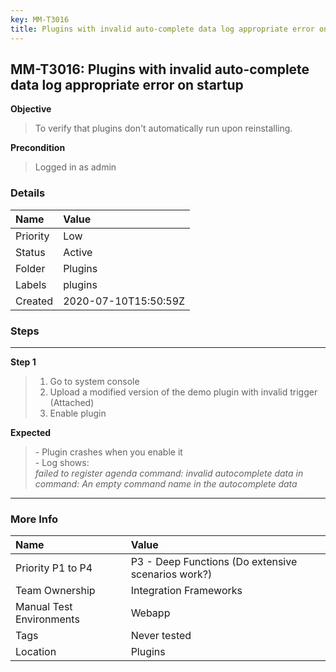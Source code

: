 ```yaml
---
key: MM-T3016
title: Plugins with invalid auto-complete data log appropriate error on startup
---
```


## MM-T3016: Plugins with invalid auto-complete data log appropriate error on startup

**Objective**

> <article>To verify that plugins don't automatically run upon reinstalling.</article>

**Precondition**

> <article>Logged in as admin</article>

### Details

| Name     | Value                |
| :------- | :------------------- |
| Priority | Low                  |
| Status   | Active               |
| Folder   | Plugins              |
| Labels   | plugins              |
| Created  | 2020-07-10T15:50:59Z |

### Steps

<hr/>

**Step 1**

> <article><ol><li>Go to system console</li><li>Upload a modified version of the demo plugin with invalid trigger (Attached)</li><li>Enable plugin</li></ol></article>

**Expected**

> <article>- Plugin crashes when you enable it<br>- Log shows:<br><em>failed to register agenda command: invalid autocomplete data in command: An empty command name in the autocomplete data</em> </article>

<hr/>

### More Info

| Name                     | Value                                              |
| :----------------------- | :------------------------------------------------- |
| Priority P1 to P4        | P3 - Deep Functions (Do extensive scenarios work?) |
| Team Ownership           | Integration Frameworks                             |
| Manual Test Environments | Webapp                                             |
| Tags                     | Never tested                                       |
| Location                 | Plugins                                            |
